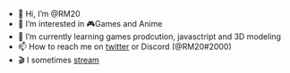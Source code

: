 - 👋 Hi, I’m @RM20
- 🌸 I’m interested in 🎮Games and Anime
- 🌱 I’m currently learning games prodcution, javasctript and 3D modeling
- 📫 How to reach me on [twitter](https://twitter.com/rm20killer) or Discord (@RM20#2000)
- 🎬 I sometimes [stream](https://www.twitch.tv/rm20)


<!---
rm20killer/rm20killer is a ✨ special ✨ repository because its `README.md` (this file) appears on your GitHub profile.
You can click the Preview link to take a look at your changes.
--->

